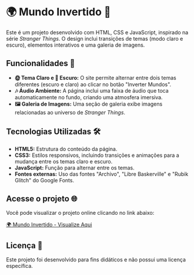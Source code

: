 # 🌍 Mundo Invertido 🌌

Este é um projeto desenvolvido com HTML, CSS e JavaScript, inspirado na série *Stranger Things*. 
O design inclui transições de temas (modo claro e escuro), elementos interativos e uma galeria de imagens.

## Funcionalidades 🚀

- **🌞 Tema Claro e 🌙 Escuro:** O site permite alternar entre dois temas diferentes (escuro e claro) ao clicar no botão "Inverter Mundos".
- **🎶 Áudio Ambiente:** A página inclui uma faixa de áudio que toca automaticamente no fundo, criando uma atmosfera imersiva.
- **🖼️ Galeria de Imagens:** Uma seção de galeria exibe imagens relacionadas ao universo de *Stranger Things*.

## Tecnologias Utilizadas 🛠️

- **HTML5:** Estrutura do conteúdo da página.
- **CSS3:** Estilos responsivos, incluindo transições e animações para a mudança entre os temas claro e escuro.
- **JavaScript:** Função para alternar entre os temas.
- **Fontes externas:** Uso das fontes "Archivo", "Libre Baskerville" e "Rubik Glitch" do Google Fonts.

## Acesse o projeto 🌐

Você pode visualizar o projeto online clicando no link abaixo:

[🌍 Mundo Invertido - Visualize Aqui](https://joycedev13.github.io/landing-page-stanger-things/)

## Licença 📜

Este projeto foi desenvolvido para fins didáticos e não possui uma licença específica.
